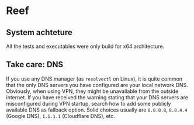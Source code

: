 # Reef

## System achteture

All the tests and executables were only build for x64 architecture.

## Take care: DNS

If you use any DNS manager (as `resolvectl` on Linux), it is quite common that the only DNS servers you have configured are your local network DNS.
Obviously, when using VPN, they might be unavailable from the outside internet.
If you have received the warning stating that your DNS servers are misconfigured during VPN startup, search how to add some publicly available DNS as fallback option.
Solid choices usually are `8.8.8.8`, `8.8.4.4` (Google DNS), `1.1.1.1` (Cloudflare DNS), etc.
